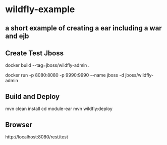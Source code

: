 # wildfly-example
## a short example of creating a ear including a war and ejb

## Create Test Jboss
docker build --tag=jboss/wildfly-admin .

docker run -p 8080:8080 -p 9990:9990 --name jboss -d jboss/wildfly-admin

## Build and Deploy
mvn clean install 
cd module-ear
mvn wildfly:deploy  

## Browser
http://localhost:8080/rest/test

